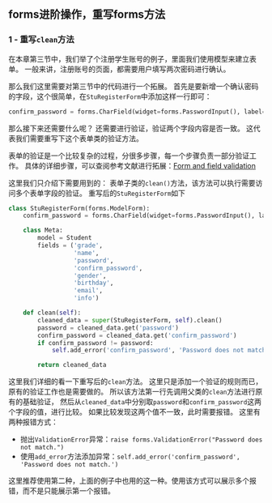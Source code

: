 ## forms进阶操作，重写forms方法

### 1 - 重写`clean`方法
在本章第三节中，我们举了个注册学生账号的例子，里面我们使用模型来建立表单。
一般来讲，注册账号的页面，都需要用户填写两次密码进行确认。

那么我们这里需要对第三节中的代码进行一个拓展。
首先是要新增一个确认密码的字段，这个很简单，在`StuRegisterForm`中添加这样一行即可：
```python
confirm_password = forms.CharField(widget=forms.PasswordInput(), label="确认密码")
```

那么接下来还需要什么呢？
还需要进行验证，验证两个字段内容是否一致。
这代表我们需要重写下这个表单类的验证方法。

表单的验证是一个比较复杂的过程，分很多步骤，每一个步骤负责一部分验证工作。
具体的详细步骤，可以查阅参考文献进行拓展：[Form and field validation](https://docs.djangoproject.com/en/2.2/ref/forms/validation/)

这里我们只介绍下需要用到的：
表单子类的`clean()`方法，该方法可以执行需要访问多个表单字段的验证。
重写后的`StuRegisterForm`如下
```python
class StuRegisterForm(forms.ModelForm):
    confirm_password = forms.CharField(widget=forms.PasswordInput(), label="确认密码")

    class Meta:
        model = Student
        fields = ('grade',
                  'name',
                  'password',
                  'confirm_password',
                  'gender',
                  'birthday',
                  'email',
                  'info')

    def clean(self):
        cleaned_data = super(StuRegisterForm, self).clean()
        password = cleaned_data.get('password')
        confirm_password = cleaned_data.get('confirm_password')
        if confirm_password != password:
            self.add_error('confirm_password', 'Password does not match.')

        return cleaned_data
```
这里我们详细的看一下重写后的`clean`方法。
这里只是添加一个验证的规则而已，原有的验证工作也是需要做的。
所以该方法第一行先调用父类的`clean`方法进行原有的基础验证，
然后从`cleaned_data`中分别取`password`和`confirm_password`这两个字段的值，进行比较。
如果比较发现这两个值不一致，此时需要报错。
这里有两种报错方式：
- 抛出`ValidationError`异常：`raise forms.ValidationError("Password does not match.")`
- 使用`add_error`方法添加异常：`self.add_error('confirm_password', 'Password does not match.')`

这里推荐使用第二种，上面的例子中也用的这一种。使用该方式可以展示多个报错，而不是只能展示第一个报错。